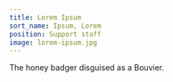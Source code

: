 ```yaml
---
title: Lorem Ipsum
sort_name: Ipsum, Lorem
position: Support staff
image: lorem-ipsum.jpg
---
```


The honey badger disguised as a Bouvier.
